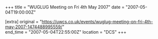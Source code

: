 +++
title = "WUGLUG Meeting on Fri 4th May 2007"
date = "2007-05-04T19:00:00Z"

[extra]
original = "https://uwcs.co.uk/events/wuglug-meeting-on-fri-4th-may-2007-1474488995559/"    
end_time = "2007-05-04T22:55:00Z"
location = "DCS"
+++



